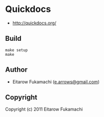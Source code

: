 # Quickdocs

- http://quickdocs.org/

## Build

    make setup
    make

## Author

* Eitarow Fukamachi (e.arrows@gmail.com)

## Copyright

Copyright (c) 2011 Eitarow Fukamachi
